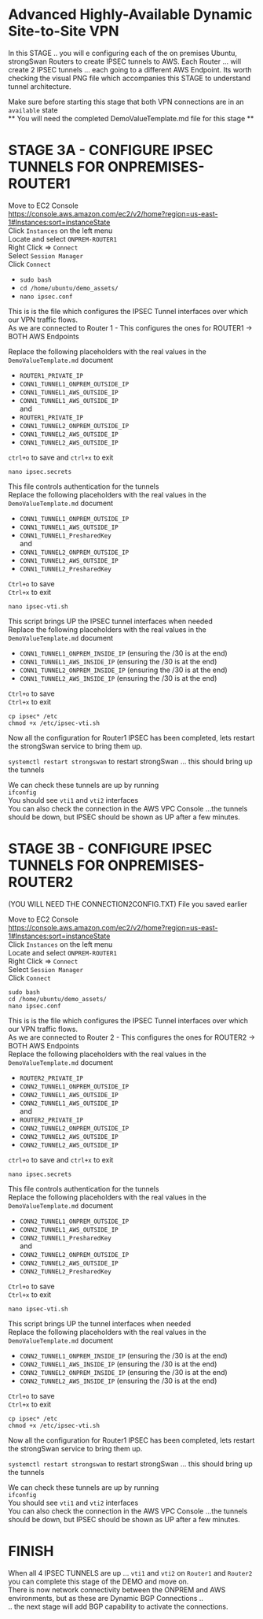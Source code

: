 # Advanced Highly-Available Dynamic Site-to-Site VPN

In this STAGE .. you will e configuring each of the on premises Ubuntu, strongSwan Routers to create IPSEC tunnels to AWS. Each Router ... will create 2 IPSEC tunnels ... each going to a different AWS Endpoint. Its worth checking the visual PNG file which accompanies this STAGE to understand tunnel architecture.  

Make sure before starting this stage that both VPN connections are in an `available` state  
** You will need the completed DemoValueTemplate.md file for this stage **  

# STAGE 3A - CONFIGURE IPSEC TUNNELS FOR ONPREMISES-ROUTER1

Move to EC2 Console  
https://console.aws.amazon.com/ec2/v2/home?region=us-east-1#Instances:sort=instanceState  
Click `Instances` on the left menu  
Locate and select `ONPREM-ROUTER1`  
Right Click => `Connect`  
Select `Session Manager`  
Click `Connect`  

- `sudo bash`  
- `cd /home/ubuntu/demo_assets/`  
- `nano ipsec.conf`  

This is is the file which configures the IPSEC Tunnel interfaces over which our VPN traffic flows.  
As we are connected to Router 1 - This configures the ones for ROUTER1 -> BOTH AWS Endpoints  

Replace the following placeholders with the real values in the `DemoValueTemplate.md` document  

- `ROUTER1_PRIVATE_IP`  
- `CONN1_TUNNEL1_ONPREM_OUTSIDE_IP`  
- `CONN1_TUNNEL1_AWS_OUTSIDE_IP`  
- `CONN1_TUNNEL1_AWS_OUTSIDE_IP`  
and  
- `ROUTER1_PRIVATE_IP`  
- `CONN1_TUNNEL2_ONPREM_OUTSIDE_IP`  
- `CONN1_TUNNEL2_AWS_OUTSIDE_IP`  
- `CONN1_TUNNEL2_AWS_OUTSIDE_IP`  

`ctrl+o` to save and `ctrl+x` to exit  

`nano ipsec.secrets`  

This file controls authentication for the tunnels  
Replace the following placeholders with the real values in the `DemoValueTemplate.md` document  

- `CONN1_TUNNEL1_ONPREM_OUTSIDE_IP`  
- `CONN1_TUNNEL1_AWS_OUTSIDE_IP`  
- `CONN1_TUNNEL1_PresharedKey`  
and  
- `CONN1_TUNNEL2_ONPREM_OUTSIDE_IP`  
- `CONN1_TUNNEL2_AWS_OUTSIDE_IP`  
- `CONN1_TUNNEL2_PresharedKey`  

`Ctrl+o` to save  
`Ctrl+x` to exit  

`nano ipsec-vti.sh`  

This script brings UP the IPSEC tunnel interfaces when needed  
Replace the following placeholders with the real values in the `DemoValueTemplate.md` document  

- `CONN1_TUNNEL1_ONPREM_INSIDE_IP`  (ensuring the /30 is at the end)  
- `CONN1_TUNNEL1_AWS_INSIDE_IP` (ensuring the /30 is at the end)  
- `CONN1_TUNNEL2_ONPREM_INSIDE_IP` (ensuring the /30 is at the end)  
- `CONN1_TUNNEL2_AWS_INSIDE_IP` (ensuring the /30 is at the end)  

`Ctrl+o` to save  
`Ctrl+x` to exit  

`cp ipsec* /etc`  
`chmod +x /etc/ipsec-vti.sh`  

Now all the configuration for Router1 IPSEC has been completed, lets restart the strongSwan service to bring them up.  

`systemctl restart strongswan` to restart strongSwan ... this should bring up the tunnels  

We can check these tunnels are up by running  
`ifconfig`  
You should see `vti1` and `vti2` interfaces  
You can also check the connection in the AWS VPC Console ...the tunnels should be down, but IPSEC should be shown as UP after a few minutes.  


# STAGE 3B - CONFIGURE IPSEC TUNNELS FOR ONPREMISES-ROUTER2

(YOU WILL NEED THE CONNECTION2CONFIG.TXT) File you saved earlier  

Move to EC2 Console  
https://console.aws.amazon.com/ec2/v2/home?region=us-east-1#Instances:sort=instanceState  
Click `Instances` on the left menu  
Locate and select `ONPREM-ROUTER1`  
Right Click => `Connect`  
Select `Session Manager`  
Click `Connect`  

`sudo bash`  
`cd /home/ubuntu/demo_assets/`  
`nano ipsec.conf`  

This is is the file which configures the IPSEC Tunnel interfaces over which our VPN traffic flows.  
As we are connected to Router 2 - This configures the ones for ROUTER2 -> BOTH AWS Endpoints  
Replace the following placeholders with the real values in the `DemoValueTemplate.md` document  

- `ROUTER2_PRIVATE_IP`  
- `CONN2_TUNNEL1_ONPREM_OUTSIDE_IP`  
- `CONN2_TUNNEL1_AWS_OUTSIDE_IP`  
- `CONN2_TUNNEL1_AWS_OUTSIDE_IP`  
and  
- `ROUTER2_PRIVATE_IP`  
- `CONN2_TUNNEL2_ONPREM_OUTSIDE_IP`  
- `CONN2_TUNNEL2_AWS_OUTSIDE_IP`  
- `CONN2_TUNNEL2_AWS_OUTSIDE_IP`  

`ctrl+o` to save and `ctrl+x` to exit  

`nano ipsec.secrets`  

This file controls authentication for the tunnels  
Replace the following placeholders with the real values in the `DemoValueTemplate.md` document  

- `CONN2_TUNNEL1_ONPREM_OUTSIDE_IP`  
- `CONN2_TUNNEL1_AWS_OUTSIDE_IP`  
- `CONN2_TUNNEL1_PresharedKey`  
and  
- `CONN2_TUNNEL2_ONPREM_OUTSIDE_IP`  
- `CONN2_TUNNEL2_AWS_OUTSIDE_IP`  
- `CONN2_TUNNEL2_PresharedKey`  

`Ctrl+o` to save  
`Ctrl+x` to exit  

`nano ipsec-vti.sh`  

This script brings UP the tunnel interfaces when needed  
Replace the following placeholders with the real values in the `DemoValueTemplate.md` document  

- `CONN2_TUNNEL1_ONPREM_INSIDE_IP`  (ensuring the /30 is at the end)  
- `CONN2_TUNNEL1_AWS_INSIDE_IP` (ensuring the /30 is at the end)  
- `CONN2_TUNNEL2_ONPREM_INSIDE_IP` (ensuring the /30 is at the end)  
- `CONN2_TUNNEL2_AWS_INSIDE_IP` (ensuring the /30 is at the end)  

`Ctrl+o` to save  
`Ctrl+x` to exit  

`cp ipsec* /etc`  
`chmod +x /etc/ipsec-vti.sh`  

Now all the configuration for Router1 IPSEC has been completed, lets restart the strongSwan service to bring them up.  

`systemctl restart strongswan` to restart strongSwan ... this should bring up the tunnels  

We can check these tunnels are up by running  
`ifconfig`  
You should see `vti1` and `vti2` interfaces  
You can also check the connection in the AWS VPC Console ...the tunnels should be down, but IPSEC should be shown as UP after a few minutes.  

# FINISH

When all 4 IPSEC TUNNELS are up ... `vti1` and `vti2` on `Router1` and `Router2` you can complete this stage of the DEMO and move on.  
There is now network connectivity between the ONPREM and AWS environments, but as these are Dynamic BGP Connections ..   
.. the next stage will add BGP capability to activate the connections.  

